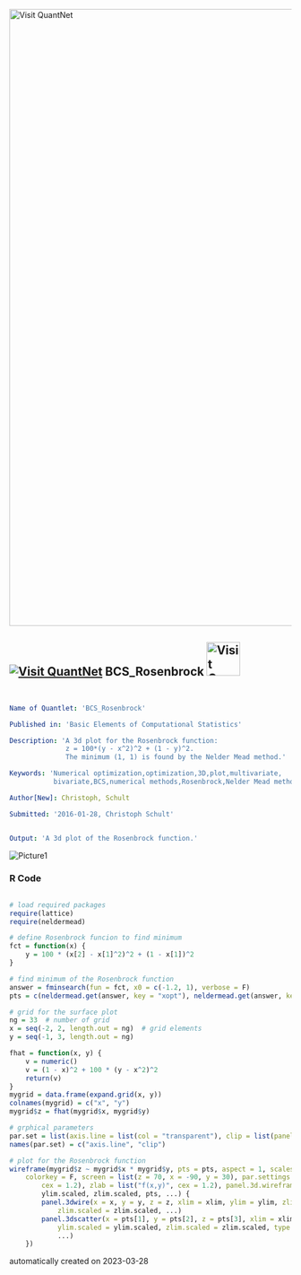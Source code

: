 [<img src="https://github.com/QuantLet/Styleguide-and-FAQ/blob/master/pictures/banner.png" width="1100" alt="Visit QuantNet">](http://quantlet.de/)

## [<img src="https://github.com/QuantLet/Styleguide-and-FAQ/blob/master/pictures/qloqo.png" alt="Visit QuantNet">](http://quantlet.de/) **BCS_Rosenbrock** [<img src="https://github.com/QuantLet/Styleguide-and-FAQ/blob/master/pictures/QN2.png" width="60" alt="Visit QuantNet 2.0">](http://quantlet.de/)

```yaml


Name of Quantlet: 'BCS_Rosenbrock'

Published in: 'Basic Elements of Computational Statistics'

Description: 'A 3d plot for the Rosenbrock function:
              z = 100*(y - x^2)^2 + (1 - y)^2.
              The minimum (1, 1) is found by the Nelder Mead method.'

Keywords: 'Numerical optimization,optimization,3D,plot,multivariate,
           bivariate,BCS,numerical methods,Rosenbrock,Nelder Mead method'

Author[New]: Christoph, Schult

Submitted: '2016-01-28, Christoph Schult'


Output: 'A 3d plot of the Rosenbrock function.'

```

![Picture1](BCS_Rosenbrock.png)

### R Code
```r

# load required packages
require(lattice)
require(neldermead)

# define Rosenbrock funcion to find minimum
fct = function(x) {
    y = 100 * (x[2] - x[1]^2)^2 + (1 - x[1])^2
}

# find minimum of the Rosenbrock function
answer = fminsearch(fun = fct, x0 = c(-1.2, 1), verbose = F)
pts = c(neldermead.get(answer, key = "xopt"), neldermead.get(answer, key = "fopt"))  # optimal function value

# grid for the surface plot
ng = 33  # number of grid
x = seq(-2, 2, length.out = ng)  # grid elements
y = seq(-1, 3, length.out = ng)

fhat = function(x, y) {
    v = numeric()
    v = (1 - x)^2 + 100 * (y - x^2)^2
    return(v)
}
mygrid = data.frame(expand.grid(x, y))
colnames(mygrid) = c("x", "y")
mygrid$z = fhat(mygrid$x, mygrid$y)

# grphical parameters
par.set = list(axis.line = list(col = "transparent"), clip = list(panel = "off"))
names(par.set) = c("axis.line", "clip")

# plot for the Rosenbrock function
wireframe(mygrid$z ~ mygrid$x * mygrid$y, pts = pts, aspect = 1, scales = list(col = "black", arrows = FALSE), drape = T, 
    colorkey = F, screen = list(z = 70, x = -90, y = 30), par.settings = par.set, xlab = list("x", cex = 1.2), ylab = list("y", 
        cex = 1.2), zlab = list("f(x,y)", cex = 1.2), panel.3d.wireframe = function(x, y, z, xlim, ylim, zlim, xlim.scaled, 
        ylim.scaled, zlim.scaled, pts, ...) {
        panel.3dwire(x = x, y = y, z = z, xlim = xlim, ylim = ylim, zlim = zlim, xlim.scaled = xlim.scaled, ylim.scaled = ylim.scaled, 
            zlim.scaled = zlim.scaled, ...)
        panel.3dscatter(x = pts[1], y = pts[2], z = pts[3], xlim = xlim, ylim = ylim, zlim = zlim, xlim.scaled = xlim.scaled, 
            ylim.scaled = ylim.scaled, zlim.scaled = zlim.scaled, type = "p", pch = 19, col = "red", cex = 2, .scale = TRUE, 
            ...)
    })
```

automatically created on 2023-03-28